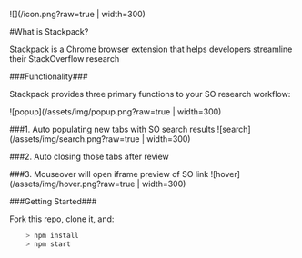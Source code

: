 ![](/icon.png?raw=true | width=300)

#What is Stackpack?

Stackpack is a Chrome browser extension that helps developers streamline their StackOverflow research

###Functionality###

Stackpack provides three primary functions to your SO research workflow:

![popup](/assets/img/popup.png?raw=true | width=300)

###1. Auto populating new tabs with SO search results
![search](/assets/img/search.png?raw=true | width=300)

###2. Auto closing those tabs after review

###3. Mouseover will open iframe preview of SO link
![hover](/assets/img/hover.png?raw=true | width=300)


###Getting Started###

Fork this repo, clone it, and:

```js
	> npm install
	> npm start
```



